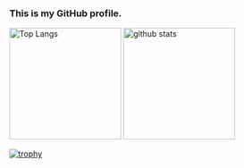 ### This is my GitHub profile.

<p align="left"> 
  <img alt="Top Langs" height="200px" src="https://github-readme-stats.vercel.app/api/top-langs/?username=Yuma-Tsukakoshi&layout=compact&show_icons=true&theme=radical" />
  <img alt="github stats" height="200px" src="https://github-readme-stats.vercel.app/api?username=Yuma-Tsukakoshi&theme=synthwave&show_icons=ture" />
</p>

[![trophy](https://github-profile-trophy.vercel.app/?username=Yuma-Tsukakoshi&theme=dark_lover&column=7
)](https://github.com/ryo-ma/github-profile-trophy)

